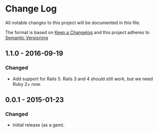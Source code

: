 # Change Log

All notable changes to this project will be documented in this file.

The format is based on [Keep a Changelog](http://keepachangelog.com/) and this
project adheres to [Semantic Versioning](http://semver.org/)

## 1.1.0 - 2016-09-19

### Changed

* Add support for Rails 5. Rails 3 and 4 should still work, but we need Ruby 2+ now.

## 0.0.1 - 2015-01-23

### Changed

* Initial release (as a gem).
